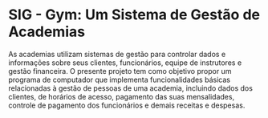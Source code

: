 # SIG - Gym: Um Sistema de Gestão de Academias
 As academias utilizam sistemas de gestão para controlar dados e informações sobre seus clientes, funcionários, equipe de instrutores e gestão financeira. O presente projeto tem como objetivo propor um programa de computador que implementa funcionalidades básicas relacionadas à gestão de pessoas de uma academia, incluindo dados dos clientes, de horários de acesso, pagamento das suas mensalidades, controle de pagamento dos funcionários e demais receitas e despesas.
